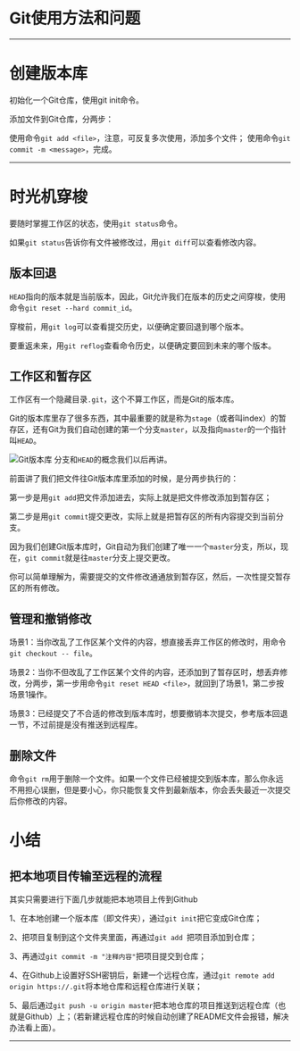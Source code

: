 # Git使用方法和问题
---
# 创建版本库
初始化一个Git仓库，使用git init命令。

添加文件到Git仓库，分两步：

使用命令`git add <file>`，注意，可反复多次使用，添加多个文件；
使用命令`git commit -m <message>`，完成。


---
# 时光机穿梭
要随时掌握工作区的状态，使用`git status`命令。

如果`git status`告诉你有文件被修改过，用`git diff`可以查看修改内容。
## 版本回退
`HEAD`指向的版本就是当前版本，因此，Git允许我们在版本的历史之间穿梭，使用命令`git reset --hard commit_id`。

穿梭前，用`git log`可以查看提交历史，以便确定要回退到哪个版本。

要重返未来，用`git reflog`查看命令历史，以便确定要回到未来的哪个版本。
## 工作区和暂存区
工作区有一个隐藏目录`.git`，这个不算工作区，而是Git的版本库。

Git的版本库里存了很多东西，其中最重要的就是称为`stage`（或者叫index）的暂存区，还有Git为我们自动创建的第一个分支`master`，以及指向`master`的一个指针叫`HEAD`。  

![Git版本库](https://static.liaoxuefeng.com/files/attachments/919020037470528/0)
分支和`HEAD`的概念我们以后再讲。

前面讲了我们把文件往Git版本库里添加的时候，是分两步执行的：

第一步是用`git add`把文件添加进去，实际上就是把文件修改添加到暂存区；

第二步是用`git commit`提交更改，实际上就是把暂存区的所有内容提交到当前分支。

因为我们创建Git版本库时，Git自动为我们创建了唯一一个`master`分支，所以，现在，`git commit`就是往`master`分支上提交更改。

你可以简单理解为，需要提交的文件修改通通放到暂存区，然后，一次性提交暂存区的所有修改。
## 管理和撤销修改
场景1：当你改乱了工作区某个文件的内容，想直接丢弃工作区的修改时，用命令`git checkout -- file`。

场景2：当你不但改乱了工作区某个文件的内容，还添加到了暂存区时，想丢弃修改，分两步，第一步用命令`git reset HEAD <file>`，就回到了场景1，第二步按场景1操作。

场景3：已经提交了不合适的修改到版本库时，想要撤销本次提交，参考版本回退一节，不过前提是没有推送到远程库。
## 删除文件
命令`git rm`用于删除一个文件。如果一个文件已经被提交到版本库，那么你永远不用担心误删，但是要小心，你只能恢复文件到最新版本，你会丢失最近一次提交后你修改的内容。

# 小结
## 把本地项目传输至远程的流程
其实只需要进行下面几步就能把本地项目上传到Github

1、在本地创建一个版本库（即文件夹），通过`git init`把它变成Git仓库；

2、把项目复制到这个文件夹里面，再通过`git add `把项目添加到仓库；

3、再通过`git commit -m "注释内容"`把项目提交到仓库；

4、在Github上设置好SSH密钥后，新建一个远程仓库，通过`git remote add origin https://.git`将本地仓库和远程仓库进行关联；

5、最后通过`git push -u origin master`把本地仓库的项目推送到远程仓库（也就是Github）上；（若新建远程仓库的时候自动创建了README文件会报错，解决办法看上面）。

---